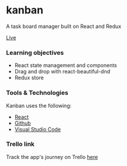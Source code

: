 # kanban

A task board manager built on React and Redux

[Live](https://aliserajalam.github.io/kanban/)

### Learning objectives
* React state management and components
* Drag and drop with react-beautiful-dnd
* Redux store


### Tools & Technologies
Kanban uses the following:

* [React](https://reactjs.org/)
* [Github](https://github.com/)
* [Visual Studio Code](https://code.visualstudio.com/)


### Trello link
Track the app's journey on Trello [here](https://trello.com/b/KYQ8BP2X/kanban)